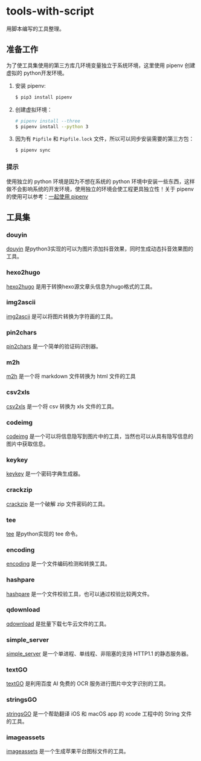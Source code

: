 # tools-with-script

用脚本编写的工具整理。

## 准备工作

为了使工具集使用的第三方库几环境变量独立于系统环境，这里使用 pipenv 创建虚拟的 python开发环境。

1. 安装 pipenv:

    ```sh
    $ pip3 install pipenv
    ```

2. 创建虚拟环境：

    ```sh
    # pipenv install --three
    $ pipenv install --python 3
    ```

3. 因为有 `Pipfile` 和 `Pipfile.lock` 文件，所以可以同步安装需要的第三方包：

    ```sh
    $ pipenv sync
    ```

### 提示

使用独立的 python 环境是因为不想在系统的 python 环境中安装一些东西，这样做不会影响系统的开发环境，使用独立的环境会使工程更具独立性！关于 pipenv 的使用可以参考：[一起使用 pipenv](https://www.smslit.top/2018/10/18/pipenv/)

## 工具集

### douyin

[douyin](douyin/douyin.py) 是python3实现的可以为图片添加抖音效果，同时生成动态抖音效果图的工具。

### hexo2hugo

[hexo2hugo](hexo2hugo/hexo2hugo.py) 是用于转换hexo源文章头信息为hugo格式的工具。

### img2ascii

[img2ascii](img2ascii/img2ascii) 是可以将图片转换为字符画的工具。

### pin2chars

[pin2chars](pin2chars/pin2chars) 是一个简单的验证码识别器。

### m2h

[m2h](m2h/m2h) 是一个将 markdown 文件转换为 html 文件的工具

### csv2xls

[csv2xls](csv2xls/csv2xls) 是一个将 csv 转换为 xls 文件的工具。

### codeimg

[codeimg](codeimg/codeimg) 是一个可以将信息隐写到图片中的工具，当然也可以从具有隐写信息的图片中获取信息。

### keykey

[keykey](keykey/keykey) 是一个密码字典生成器。

### crackzip

[crackzip](crackzip/crackzip) 是一个破解 zip 文件密码的工具。

### tee

[tee](tee/tee) 是python实现的 tee 命令。

### encoding

[encoding](encoding/encoding) 是一个文件编码检测和转换工具。

### hashpare

[hashpare](hashpare/hashpare) 是一个文件校验工具，也可以通过校验比较两文件。

### qdownload

[qdownload](qdownload/qdownload) 是批量下载七牛云文件的工具。

### simple_server

[simple_server](simple_server/simple_server) 是一个单进程、单线程、非阻塞的支持 HTTP1.1 的静态服务器。

### textGO

[textGO](textGO/textGO.py) 是利用百度 AI 免费的 OCR 服务进行图片中文字识别的工具。

### stringsGO

[stringsGO](stringsGO/stringsGO.py) 是一个帮助翻译 iOS 和 macOS app 的 xcode 工程中的 String 文件的工具。

### imageassets

[imageassets](imageassets/imageassets.py) 是一个生成苹果平台图标文件的工具。